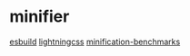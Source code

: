 # minifier

[esbuild](https://github.com/evanw/esbuild)
[lightningcss](https://github.com/parcel-bundler/lightningcss)
[minification-benchmarks](https://github.com/privatenumber/minification-benchmarks)
